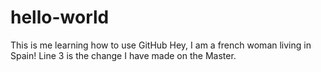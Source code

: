 # hello-world
This is me learning how to use GitHub
Hey, I am a french woman living in Spain!
Line 3 is the change I have made on the Master.
